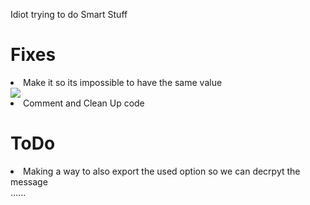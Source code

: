 Idiot trying to do Smart Stuff
<h1>Fixes</h1>
<li>Make it so its impossible to have the same value</li>
<img src="https://user-images.githubusercontent.com/114262292/235274187-f5b42a3c-95c7-4ab4-82e5-14b5ec9a2980.png" />
<li>Comment and Clean Up code </li>
<h1>ToDo</h1>
<li>Making a way to also export the used option so we can decrpyt the message </li>
......

